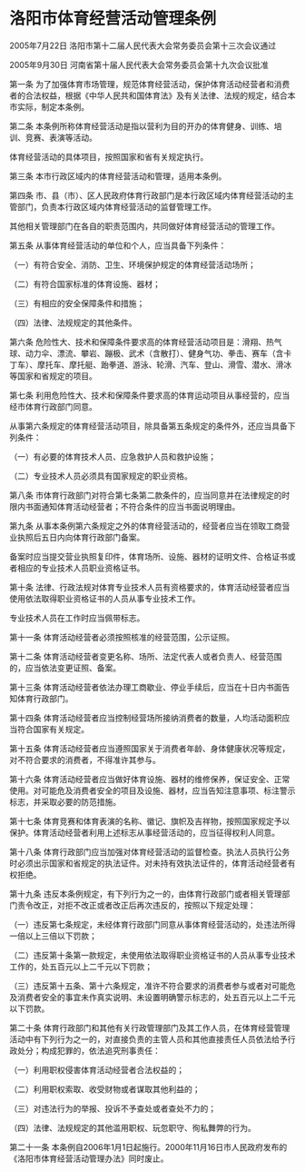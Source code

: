 # 洛阳市体育经营活动管理条例

2005年7月22日 洛阳市第十二届人民代表大会常务委员会第十三次会议通过

2005年9月30日 河南省第十届人民代表大会常务委员会第十九次会议批准



第一条 为了加强体育市场管理，规范体育经营活动，保护体育活动经营者和消费者的合法权益，根据《中华人民共和国体育法》及有关法律、法规的规定，结合本市实际，制定本条例。

第二条 本条例所称体育经营活动是指以营利为目的开办的体育健身、训练、培训、竞赛、表演等活动。

体育经营活动的具体项目，按照国家和省有关规定执行。

第三条 本市行政区域内的体育经营活动和管理，适用本条例。

第四条 市、县（市）、区人民政府体育行政部门是本行政区域内体育经营活动的主管部门，负责本行政区域内体育经营活动的监督管理工作。

其他相关管理部门在各自的职责范围内，共同做好体育经营活动的管理工作。

第五条 从事体育经营活动的单位和个人，应当具备下列条件：

（一）有符合安全、消防、卫生、环境保护规定的体育经营活动场所；

（二）有符合国家标准的体育设施、器材；

（三）有相应的安全保障条件和措施；

（四）法律、法规规定的其他条件。

第六条 危险性大、技术和保障条件要求高的体育经营活动项目是：滑翔、热气球、动力伞、漂流、攀岩、蹦极、武术（含散打）、健身气功、拳击、赛车（含卡丁车）、摩托车、摩托艇、跆拳道、游泳、轮滑、汽车、登山、滑雪、潜水、滑冰等国家和省规定的项目。

第七条 利用危险性大、技术和保障条件要求高的体育运动项目从事经营的，应当经市体育行政部门同意。

从事第六条规定的体育经营活动项目，除具备第五条规定的条件外，还应当具备下列条件：

（一）有必要的体育技术人员、应急救护人员和救护设施；

（二）专业技术人员必须具有国家规定的职业资格。

第八条 市体育行政部门对符合第七条第二款条件的，应当同意并在法律规定的时限内书面通知体育活动经营者；不符合条件的应当书面说明理由。

第九条 从事本条例第六条规定之外的体育经营活动的，经营者应当在领取工商营业执照后五日内向体育行政部门备案。

备案时应当提交营业执照复印件，体育场所、设施、器材的证明文件、合格证书或者相应的专业技术人员职业资格证书。

第十条 法律、行政法规对体育专业技术人员有资格要求的，体育活动经营者应当使用依法取得职业资格证书的人员从事专业技术工作。

专业技术人员在工作时应当佩带标志。

第十一条 体育活动经营者必须按照核准的经营范围，公示证照。

第十二条 体育活动经营者变更名称、场所、法定代表人或者负责人、经营范围的，应当依法变更证照、备案。

第十三条 体育活动经营者依法办理工商歇业、停业手续后，应当在十日内书面告知体育行政部门。

第十四条 体育活动经营者应当控制经营场所接纳消费者的数量，人均活动面积应当符合国家有关规定。

第十五条 体育活动经营者应当遵照国家关于消费者年龄、身体健康状况等规定，对不符合要求的消费者，不得准许其参与。

第十六条 体育活动经营者应当做好体育设施、器材的维修保养，保证安全、正常使用。对可能危及消费者安全的项目及设施、器材，应当告知注意事项、标注警示标志，并采取必要的防范措施。

第十七条 体育竞赛和体育表演的名称、徽记、旗帜及吉祥物，按照国家规定予以保护。体育活动经营者利用上述标志从事经营活动的，应当征得权利人同意。

第十八条 体育行政部门应当加强对体育经营活动的监督检查。执法人员执行公务时必须出示国家和省规定的执法证件。对未持有效执法证件的，体育活动经营者有权拒绝。

第十九条 违反本条例规定，有下列行为之一的，由体育行政部门或者相关管理部门责令改正，对拒不改正或者改正后再次违反的，按照以下规定处理：

（一）违反第七条规定，未经体育行政部门同意从事体育经营活动的，处违法所得一倍以上三倍以下罚款；

（二）违反第十条第一款规定，未使用依法取得职业资格证书的人员从事专业技术工作的，处五百元以上二千元以下罚款；

（三）违反第十五条、第十六条规定，准许不符合要求的消费者参与或者对可能危及消费者安全的事宜未作真实说明、未设置明确警示标志的，处五百元以上二千元以下罚款。

第二十条 体育行政部门和其他有关行政管理部门及其工作人员，在体育经营管理活动中有下列行为之一的，对直接负责的主管人员和其他直接责任人员依法给予行政处分；构成犯罪的，依法追究刑事责任：

（一）利用职权侵害体育活动经营者合法权益的；

（二）利用职权索取、收受财物或者谋取其他利益的；

（三）对违法行为的举报、投诉不予查处或者查处不力的；

（四）法律、法规规定的其他滥用职权、玩忽职守、徇私舞弊的行为。

第二十一条 本条例自2006年1月1日起施行。2000年11月16日市人民政府发布的《洛阳市体育经营活动管理办法》同时废止。